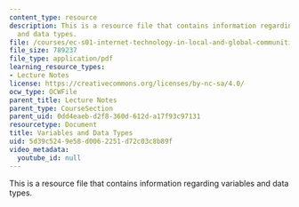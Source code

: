 ```yaml
---
content_type: resource
description: This is a resource file that contains information regarding variables
  and data types.
file: /courses/ec-s01-internet-technology-in-local-and-global-communities-spring-2005-summer-2005/5d39c5249e58d0062251d72c03c8b89f_MITEC_S01S05_l02_var_data.pdf
file_size: 789237
file_type: application/pdf
learning_resource_types:
- Lecture Notes
license: https://creativecommons.org/licenses/by-nc-sa/4.0/
ocw_type: OCWFile
parent_title: Lecture Notes
parent_type: CourseSection
parent_uid: 0dd4eaeb-d2f8-360d-612d-a17f93c97131
resourcetype: Document
title: Variables and Data Types
uid: 5d39c524-9e58-d006-2251-d72c03c8b89f
video_metadata:
  youtube_id: null
---
```

This is a resource file that contains information regarding variables and data types.